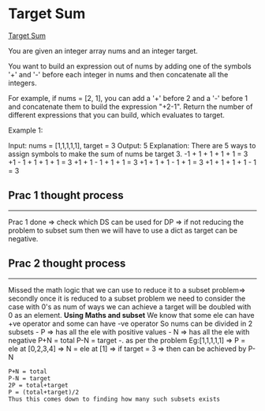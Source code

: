 # Target Sum

[Target Sum](https://leetcode.com/problems/target-sum/description/)

You are given an integer array nums and an integer target.

You want to build an expression out of nums by adding one of the symbols '+' and '-' before each integer in nums and then concatenate all the integers.

For example, if nums = [2, 1], you can add a '+' before 2 and a '-' before 1 and concatenate them to build the expression "+2-1".
Return the number of different expressions that you can build, which evaluates to target.

Example 1:

Input: nums = [1,1,1,1,1], target = 3
Output: 5
Explanation: There are 5 ways to assign symbols to make the sum of nums be target 3.
-1 + 1 + 1 + 1 + 1 = 3
+1 - 1 + 1 + 1 + 1 = 3
+1 + 1 - 1 + 1 + 1 = 3
+1 + 1 + 1 - 1 + 1 = 3
+1 + 1 + 1 + 1 - 1 = 3

## Prac 1 thought process

------------------------------

Prac 1 done => check which DS can be used for DP => if not reducing the problem to subset sum then we will have
to use a dict as target can be negative.

## Prac 2 thought process

------------------------------

Missed the math logic that we can use to reduce it to a subset problem=> secondly once it is reduced to a subset problem we need to consider the case with 0's as num of ways we can achieve a target will be doubled with 0 as an element.
**Using Maths and subset**
We know that some ele can have +ve operator and some can have -ve operator
So nums can be divided in 2 subsets
    - P => has all the ele with positive values
    - N => has all the ele with negative
    P+N = total
    P-N = target -. as per the problem
    Eg:[1,1,1,1,1] => P = ele at [0,2,3,4]
                    => N = ele at [1]
                    => if target = 3 => then can be achieved by P-N

    P+N = total
    P-N = target
    2P = total+target
    P = (total+target)/2
    Thus this comes down to finding how many such subsets exists

